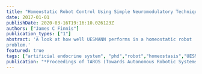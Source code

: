```yaml
---
title: "Homeostatic Robot Control Using Simple Neuromodulatory Techniques"
date: 2017-01-01
publishDate: 2020-03-16T19:16:10.026123Z
authors: ["James C Finnis"]
publication_types: ["1"]
abstract: 'A look at how well UESMANN performs in a homeostatic robot
problem.'
featured: true
tags: ["artificial endocrine system", "phd","robot","homeostasis","UESMANN"]
publication: "*Proceedings of TAROS (Towards Autonomous Robotic Systems)*"
---
```


